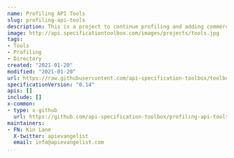 ```yaml
---
name: Profiling API Tools
slug: profiling-api-tools
description: This is a project to continue profiling and adding commercial tools to the API Specification Toolbox, providing an accurate accounting of all of the commercial API tools that are available which put the variety of API specifications to work. This work is all being managed via a single GitHub repository, with an overview of the work on the README, and the discussion around individual tools and other tasks conducted via GitHub issues.
image: http://api.specificationtoolbox.com/images/projects/tools.jpg
tags:
- Tools
- Profiling
- Directory
created: "2021-01-20"
modified: "2021-01-20"
url: https://raw.githubusercontent.com/api-specification-toolbox/toolbox/main/_projects/profiling-api-tools.md
specificationVersion: "0.14"
apis: []
include: []
x-common:
- type: x-github
  url: https://github.com/api-specification-toolbox/profiling-api-tools
maintainers:
- FN: Kin Lane
  X-twitter: apievangelist
  email: info@apievangelist.com    
...
```

